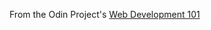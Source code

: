 From the Odin Project's [Web Development 101](https://www.theodinproject.com/courses/web-develoment-101/lessons/html-css?ref=lnav)
